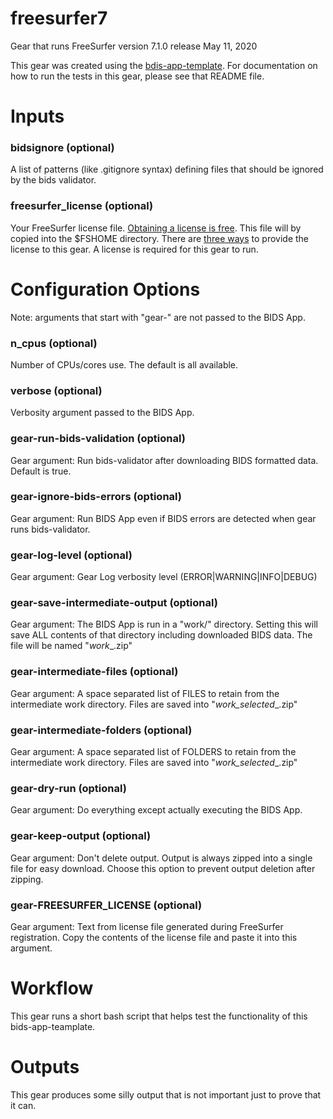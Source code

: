 # freesurfer7
Gear that runs FreeSurfer version 7.1.0 release May 11, 2020

This gear was created using the [bdis-app-template](https://github.com/flywheel-apps/bids-app-template).  For documentation on how to run the tests in this gear, please see that README file.

# Inputs
### bidsignore (optional)
A list of patterns (like .gitignore syntax) defining files that should be ignored by the 
bids validator.

### freesurfer_license (optional)
Your FreeSurfer license file. [Obtaining a license is free](https://surfer.nmr.mgh.harvard.edu/registration.html).
This file will by copied into the $FSHOME directory.  There are [three ways](https://docs.flywheel.io/hc/en-us/articles/360013235453-How-to-include-a-Freesurfer-license-file-in-order-to-run-the-fMRIPrep-gear-)
to provide the license to this gear.  A license is required for this gear to run.

# Configuration Options
Note: arguments that start with "gear-" are not passed to the BIDS App.

### n_cpus (optional)
Number of CPUs/cores use.  The default is all available.

### verbose (optional)
Verbosity argument passed to the BIDS App.

### gear-run-bids-validation (optional)
Gear argument: Run bids-validator after downloading BIDS formatted data.  Default is true.

### gear-ignore-bids-errors (optional)
Gear argument: Run BIDS App even if BIDS errors are detected when gear runs bids-validator.

### gear-log-level (optional)
Gear argument: Gear Log verbosity level (ERROR|WARNING|INFO|DEBUG)

### gear-save-intermediate-output (optional)
Gear argument: The BIDS App is run in a "work/" directory.  Setting this will save ALL 
contents of that directory including downloaded BIDS data.  The file will be named
"<BIDS App>_work_<run label>_<analysis id>.zip"

### gear-intermediate-files (optional)
Gear argument: A space separated list of FILES to retain from the intermediate work 
directory.  Files are saved into "<BIDS App>_work_selected_<run label>_<analysis id>.zip"

### gear-intermediate-folders (optional)
Gear argument: A space separated list of FOLDERS to retain from the intermediate work 
directory.  Files are saved into "<BIDS App>_work_selected_<run label>_<analysis id>.zip"

### gear-dry-run (optional)
Gear argument: Do everything except actually executing the BIDS App.

### gear-keep-output (optional)
Gear argument: Don't delete output.  Output is always zipped into a single file for 
easy download.  Choose this option to prevent output deletion after zipping.

### gear-FREESURFER_LICENSE (optional)
Gear argument: Text from license file generated during FreeSurfer registration. 
Copy the contents of the license file and paste it into this argument.

# Workflow
This gear runs a short bash script that helps test the functionality of this 
bids-app-teamplate.

# Outputs
This gear produces some silly output that is not important just to prove that it can.
